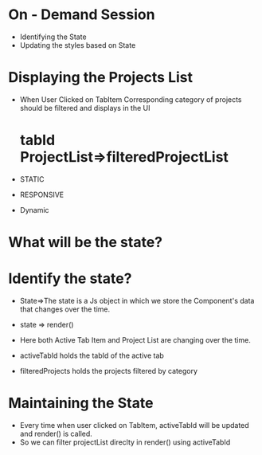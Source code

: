 # On - Demand Session

- Identifying the State
- Updating the styles based on State



# Displaying the Projects List
- When User Clicked on TabItem Corresponding category of projects should be filtered and displays in the UI


  # tabId             ProjectList=>filteredProjectList

- STATIC
- RESPONSIVE
- Dynamic

# What will be the state?
# Identify the state?
- State=>The state is a Js object in which we store the Component's data that changes over the time.
- state => render()

- Here both Active Tab Item and Project List are changing over the time.

- activeTabId holds the tabId of the active tab
- filteredProjects holds the projects filtered by category

# Maintaining the State

- Every time when user clicked on TabItem, activeTabId will be updated and render() is called.
- So we can filter projectList direclty in render() using activeTabId





